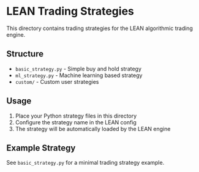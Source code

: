 # LEAN Trading Strategies

This directory contains trading strategies for the LEAN algorithmic trading engine.

## Structure

- `basic_strategy.py` - Simple buy and hold strategy
- `ml_strategy.py` - Machine learning based strategy
- `custom/` - Custom user strategies

## Usage

1. Place your Python strategy files in this directory
2. Configure the strategy name in the LEAN config
3. The strategy will be automatically loaded by the LEAN engine

## Example Strategy

See `basic_strategy.py` for a minimal trading strategy example.
